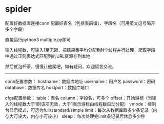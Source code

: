 # spider

配置好数据库连接conn
配置好表名（包括表前缀），字段名（可用英文逗号隔开多个字段）

直接运行python3 multiple.py即可

输入线程数，可输入1至无限，把结果集平均分配到N个线程并行处理，爬取字段中通过正则表达式匹配到的URL资源存到本地

然后就泡杯茶，慢慢让他爬吧，如有疑问，欢迎留言交流。

----
conn配置参数：
hostname：数据库地址
username：用户名
password：密码
database：数据库名
hostport：数据库端口

cfgs配置参数：
table：表名
column：字段名，可多个
offset：开始游标（当输入的线程数大于1则该项无效，大于1表示游标由线程数自动分配）
vmode：控制台显示模式，可选为full/standard/simple
limit：每次从数据库取多少条记录（内存大可设大，内存小可设小）
sleep：每次处理完limit条记录后休息多少秒


